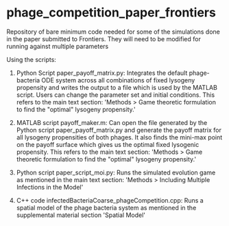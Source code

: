 # phage_competition_paper_frontiers
Repository of bare minimum code needed for some of the simulations done in the paper submitted to Frontiers. They will need to be modified for running against multiple parameters

Using the scripts:
1. Python Script paper_payoff_matrix.py: Integrates the default phage-bacteria ODE system across all combinations of fixed lysogeny propensity and writes the output to a file which is used by the MATLAB script. Users can change the parameter set and initial conditions. This refers to the main text section: 'Methods > Game theoretic formulation to find the "optimal" lysogeny propensity.'

2. MATLAB script payoff_maker.m: Can open the file generated by the Python script paper_payoff_matrix.py and generate the payoff matrix for all lysogeny propensities of both phages. It also finds the mini-max point on the payoff surface which gives us the optimal fixed lysogenic propensity. This refers to the main text section: 'Methods > Game theoretic formulation to find the "optimal" lysogeny propensity.'

3. Python script paper_script_moi.py: Runs the simulated evolution game as mentioned in the main text section: 'Methods > Including Multiple Infections in the Model'

4. C++ code infectedBacteriaCoarse_phageCompetition.cpp: Runs a spatial model of the phage bacteria system as mentioned in the supplemental material section 'Spatial Model'
